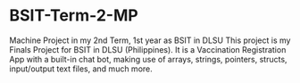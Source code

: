 # BSIT-Term-2-MP
Machine Project in my 2nd Term, 1st year as BSIT in DLSU
This project is my Finals Project for BSIT in DLSU (Philippines).
It is a Vaccination Registration App with a built-in chat bot, making use of arrays, strings, pointers, structs, input/output text files, and much more.
